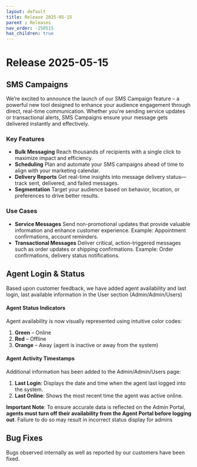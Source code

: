 ```yaml
---
layout: default
title: Release 2025-05-15
parent : Releases
nav_order: -250515
has_children: true
---
```

# Release 2025-05-15

## SMS Campaigns

We’re excited to announce the launch of our SMS Campaign feature – a powerful new tool designed to enhance your audience engagement through direct, real-time communication. Whether you're sending service updates or transactional alerts, SMS Campaigns ensure your message gets delivered instantly and effectively.
### Key Features
* **Bulk Messaging**
Reach thousands of recipients with a single click to maximize impact and efficiency.
* **Scheduling**
Plan and automate your SMS campaigns ahead of time to align with your marketing calendar.
* **Delivery Reports**
Get real-time insights into message delivery status—track sent, delivered, and failed messages.
* **Segmentation**
Target your audience based on behavior, location, or preferences to drive better results.
### Use Cases
* **Service Messages**
Send non-promotional updates that provide valuable information and enhance customer experience.
Example: Appointment confirmations, account reminders.
* **Transactional Messages**
Deliver critical, action-triggered messages such as order updates or shipping confirmations.
Example: Order confirmations, delivery status notifications.



## Agent Login & Status
Based upon customer feedback, we have added agent availability and last login, last available information in the User section (Admin/Admin/Users)

#### Agent Status Indicators
Agent availability is now visually represented using intuitive color codes:
1. **Green** – Online
2. **Red** – Offline
3. **Orange** – Away (agent is inactive or away from the system)


#### Agent Activity Timestamps
Additional information has been added to the Admin/Admin/Users page:
1. **Last Login**: Displays the date and time when the agent last logged into the system.
2. **Last Online**: Shows the most recent time the agent was active online.

**Important Note**:
To ensure accurate data is reflected on the Admin Portal, **agents must turn off their availability from the Agent Portal before logging out**. Failure to do so may result in incorrect status display for admins

## Bug Fixes
Bugs observed internally as well as reported by our customers have been fixed.